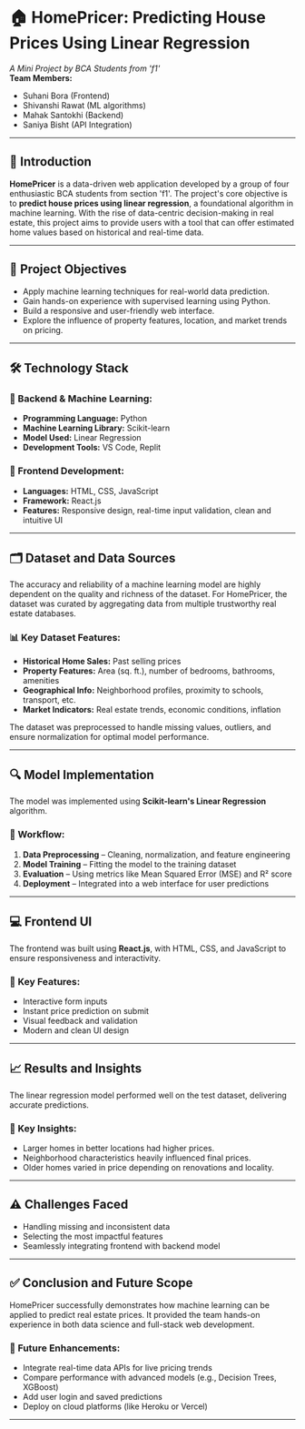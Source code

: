# 🏠 HomePricer: Predicting House Prices Using Linear Regression

*A Mini Project by BCA Students from 'f1'*  
**Team Members:**  
- Suhani Bora      (Frontend)
- Shivanshi Rawat  (ML algorithms)
- Mahak Santokhi   (Backend)
- Saniya Bisht     (API Integration)

---

## 📌 Introduction

**HomePricer** is a data-driven web application developed by a group of four enthusiastic BCA students from section 'f1'. The project's core objective is to **predict house prices using linear regression**, a foundational algorithm in machine learning. With the rise of data-centric decision-making in real estate, this project aims to provide users with a tool that can offer estimated home values based on historical and real-time data.

---

## 🎯 Project Objectives

- Apply machine learning techniques for real-world data prediction.
- Gain hands-on experience with supervised learning using Python.
- Build a responsive and user-friendly web interface.
- Explore the influence of property features, location, and market trends on pricing.

---

## 🛠️ Technology Stack

### 🔹 Backend & Machine Learning:
- **Programming Language:** Python  
- **Machine Learning Library:** Scikit-learn  
- **Model Used:** Linear Regression  
- **Development Tools:** VS Code, Replit

### 🔹 Frontend Development:
- **Languages:** HTML, CSS, JavaScript  
- **Framework:** React.js  
- **Features:** Responsive design, real-time input validation, clean and intuitive UI

---

## 🗂️ Dataset and Data Sources

The accuracy and reliability of a machine learning model are highly dependent on the quality and richness of the dataset. For HomePricer, the dataset was curated by aggregating data from multiple trustworthy real estate databases.

### 📊 Key Dataset Features:
- **Historical Home Sales:** Past selling prices
- **Property Features:** Area (sq. ft.), number of bedrooms, bathrooms, amenities
- **Geographical Info:** Neighborhood profiles, proximity to schools, transport, etc.
- **Market Indicators:** Real estate trends, economic conditions, inflation

The dataset was preprocessed to handle missing values, outliers, and ensure normalization for optimal model performance.

---

## 🔍 Model Implementation

The model was implemented using **Scikit-learn's Linear Regression** algorithm.

### 🧠 Workflow:
1. **Data Preprocessing** – Cleaning, normalization, and feature engineering
2. **Model Training** – Fitting the model to the training dataset
3. **Evaluation** – Using metrics like Mean Squared Error (MSE) and R² score
4. **Deployment** – Integrated into a web interface for user predictions

---

## 💻 Frontend UI

The frontend was built using **React.js**, with HTML, CSS, and JavaScript to ensure responsiveness and interactivity.

### 🌟 Key Features:
- Interactive form inputs
- Instant price prediction on submit
- Visual feedback and validation
- Modern and clean UI design

---

## 📈 Results and Insights

The linear regression model performed well on the test dataset, delivering accurate predictions.

### 🧾 Key Insights:
- Larger homes in better locations had higher prices.
- Neighborhood characteristics heavily influenced final prices.
- Older homes varied in price depending on renovations and locality.

---

## ⚠️ Challenges Faced

- Handling missing and inconsistent data
- Selecting the most impactful features
- Seamlessly integrating frontend with backend model

---

## ✅ Conclusion and Future Scope

HomePricer successfully demonstrates how machine learning can be applied to predict real estate prices. It provided the team hands-on experience in both data science and full-stack web development.

### 🔮 Future Enhancements:
- Integrate real-time data APIs for live pricing trends
- Compare performance with advanced models (e.g., Decision Trees, XGBoost)
- Add user login and saved predictions
- Deploy on cloud platforms (like Heroku or Vercel)

---
